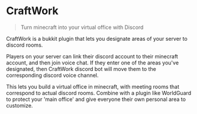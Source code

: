 # CraftWork
> Turn minecraft into your virtual office with Discord

CraftWork is a bukkit plugin that lets you designate areas of your server to
discord rooms.

Players on your server can link their discord account to their minecraft
account, and then join voice chat. If they enter one of the areas you've
designated, then CraftWork discord bot will move them to the corresponding
discord voice channel.

This lets you build a virtual office in minecraft, with meeting rooms that
correspond to actual discord rooms. Combine with a plugin like WorldGuard
to protect your 'main office' and give everyone their own personal area
to customize.
